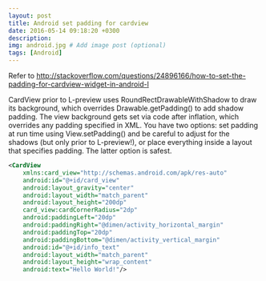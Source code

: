 ```yaml
---
layout: post
title: Android set padding for cardview
date: 2016-05-14 09:18:20 +0300
description: 
img: android.jpg # Add image post (optional)
tags: [Android]
---
```


Refer to 
<http://stackoverflow.com/questions/24896166/how-to-set-the-padding-for-cardview-widget-in-android-l>

CardView prior to L-preview uses RoundRectDrawableWithShadow to draw its background, which overrides Drawable.getPadding() to add shadow padding. The view background gets set via code after inflation, which overrides any padding specified in XML. 
You have two options: set padding at run time using View.setPadding() and be careful to adjust for the shadows (but only prior to L-preview!), or place everything inside a layout that specifies padding. The latter option is safest.

```xml
<CardView 
    xmlns:card_view="http://schemas.android.com/apk/res-auto"
    android:id="@+id/card_view"
    android:layout_gravity="center"
    android:layout_width="match_parent"
    android:layout_height="200dp"
    card_view:cardCornerRadius="2dp"
    android:paddingLeft="20dp"
    android:paddingRight="@dimen/activity_horizontal_margin"
    android:paddingTop="20dp"
    android:paddingBottom="@dimen/activity_vertical_margin"
    android:id="@+id/info_text"
    android:layout_width="match_parent"
    android:layout_height="wrap_content"
    android:text="Hello World!"/>

```